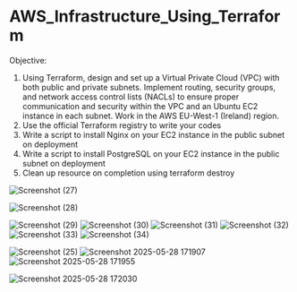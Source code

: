 # AWS_Infrastructure_Using_Terraform
Objective:
1. Using Terraform, design and set up a Virtual Private Cloud (VPC) with both public and private subnets. Implement routing, security groups, and network access control lists (NACLs) to ensure proper communication and security within the VPC and an Ubuntu EC2 instance in each subnet. Work in the AWS EU-West-1 (Ireland) region.
2. Use the official Terraform registry to write your codes
3. Write a script to install Nginx on your EC2 instance in the public subnet on deployment
4. Write a script to install PostgreSQL on your EC2 instance in the public subnet on deployment
5. Clean up resource on completion using terraform destroy


![Screenshot (27)](https://github.com/user-attachments/assets/45921b7d-72b2-4605-8adc-d905f19e06d8)


![Screenshot (28)](https://github.com/user-attachments/assets/ac957858-3505-45a4-bb13-5361879f0246)


![Screenshot (29)](https://github.com/user-attachments/assets/436a3dba-ba07-4e58-a27b-f79ff66a4f0b)
![Screenshot (30)](https://github.com/user-attachments/assets/205d17b3-946c-4249-9c8f-1eb3cadff094)
![Screenshot (31)](https://github.com/user-attachments/assets/78e6fecb-1c3a-45fe-92c1-8f52adbb305a)
![Screenshot (32)](https://github.com/user-attachments/assets/6ff661bd-acab-4ef7-aa9e-ee3120fd91bb)
![Screenshot (33)](https://github.com/user-attachments/assets/52037e8a-f6bf-4f05-8b25-24fac84778c5)
![Screenshot (34)](https://github.com/user-attachments/assets/afa574a0-f993-4884-a30e-2aa4b8ac0dd6)

![Screenshot (25)](https://github.com/user-attachments/assets/5f8c295f-abcb-45f8-b551-9634e4457518)
![Screenshot 2025-05-28 171907](https://github.com/user-attachments/assets/073ee8d9-fbbd-4b05-9161-007c89dced59)
![Screenshot 2025-05-28 171955](https://github.com/user-attachments/assets/3675ba09-612a-45fd-8839-a45d4180e3d6)

![Screenshot 2025-05-28 172030](https://github.com/user-attachments/assets/baa77838-6a6e-47f7-ac55-a7b13d75cfdc)








